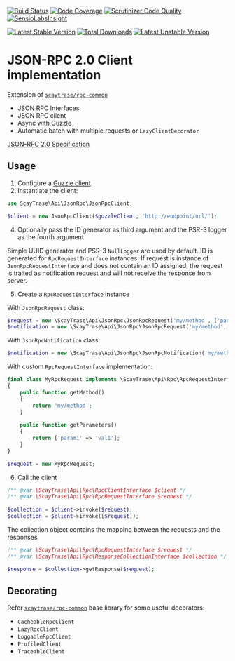 [![Build Status](https://travis-ci.org/scaytrase/json-rpc-client.svg?branch=master)](https://travis-ci.org/scaytrase/json-rpc-client)
[![Code Coverage](https://scrutinizer-ci.com/g/scaytrase/json-rpc-client/badges/coverage.png?b=master)](https://scrutinizer-ci.com/g/scaytrase/json-rpc-client/?branch=master)
[![Scrutinizer Code Quality](https://scrutinizer-ci.com/g/scaytrase/json-rpc-client/badges/quality-score.png?b=master)](https://scrutinizer-ci.com/g/scaytrase/json-rpc-client/?branch=master)
[![SensioLabsInsight](https://insight.sensiolabs.com/projects/9706918a-39d4-4822-8e25-d0a01182b10b/mini.png)](https://insight.sensiolabs.com/projects/9706918a-39d4-4822-8e25-d0a01182b10b)


[![Latest Stable Version](https://poser.pugx.org/scaytrase/json-rpc-client/v/stable)](https://packagist.org/packages/scaytrase/json-rpc-client)
[![Total Downloads](https://poser.pugx.org/scaytrase/json-rpc-client/downloads)](https://packagist.org/packages/scaytrase/json-rpc-client)
[![Latest Unstable Version](https://poser.pugx.org/scaytrase/json-rpc-client/v/unstable)](https://packagist.org/packages/scaytrase/json-rpc-client)

# JSON-RPC 2.0 Client implementation

Extension of [`scaytrase/rpc-common`](https://github.com/scaytrase/rpc-common) 

 * JSON RPC Interfaces
 * JSON RPC client
 * Async with Guzzle
 * Automatic batch with multiple requests or `LazyClientDecorator`

[JSON-RPC 2.0 Specification](http://www.jsonrpc.org/specification)

## Usage

1. Configure a [Guzzle client](http://docs.guzzlephp.org/en/latest/).
2. Instantiate the client:

```php
use ScayTrase\Api\JsonRpc\JsonRpcClient;

$client = new JsonRpcClient($guzzleClient, 'http://endpoint/url/');
```

4. Optionally pass the ID generator as third argument and the PSR-3 logger as the fourth argument

Simple UUID generator and PSR-3 `NullLogger` are used by default. ID is generated for `RpcRequestInterface` instances.
If request is instance of `JsonRpcRequestInterface` and does not contain an ID assigned, the request is traited as 
notification request and will not receive the response from server.

5. Create a `RpcRequestInterface` instance

With `JsonRpcRequest` class:

```php
$request = new \ScayTrase\Api\JsonRpc\JsonRpcRequest('my/method', ['param1' => 'val1'], 'request_id');
$notification = new \ScayTrase\Api\JsonRpc\JsonRpcRequest('my/method', ['param1' => 'val1']);
```

With `JsonRpcNotification` class:
```php
$notification = new \ScayTrase\Api\JsonRpc\JsonRpcNotification('my/method', ['param1' => 'val1']);
```

With custom `RpcRequestInterface` implementation:

```php
final class MyRpcRequest implements \ScayTrase\Api\Rpc\RpcRequestInterface 
{
    public function getMethod() 
    {
        return 'my/method';
    }
    
    public function getParameters() 
    {
        return ['param1' => 'val1'];      
    }
}

$request = new MyRpcRequest;
```

6. Call the client

```php
/** @var \ScayTrase\Api\Rpc\RpcClientInterface $client */
/** @var \ScayTrase\Api\Rpc\RpcRequestInterface $request */
 
$collection = $client->invoke($request);
$collection = $client->invoke([$request]);
```

The collection object contains the mapping between the requests and the responses

```php
/** @var \ScayTrase\Api\Rpc\RpcRequestInterface $request */
/** @var \ScayTrase\Api\Rpc\ResponseCollectionInterface $collection */

$response = $collection->getResponse($request);
```

## Decorating

Refer [`scaytrase/rpc-common`](https://github.com/scaytrase/rpc-common) base library for some
useful decorators:

* `CacheableRpcClient`
* `LazyRpcClient`
* `LoggableRpcClient`
* `ProfiledClient`
* `TraceableClient`
